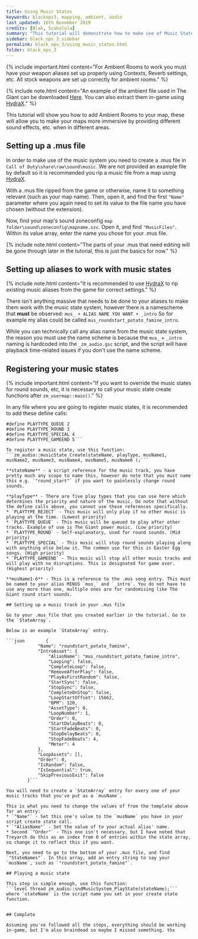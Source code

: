 ```yaml
---
title: Using Music States
keywords: blackops3, mapping, ambient, audio
last_updated: 16th November 2019
credits: [Blak, Scobalula]
summary: "This tutorial will demonstrate how to make use of Music States."
sidebar: black_ops_3_sidebar
permalink: black_ops_3/using_music_states.html
folder: black_ops_3
---
```


{% include important.html content="For Ambient Rooms to work you must have your weapon aliases set up properly using Contexts, Reverb settings, etc. All stock weapons are set up correctly for ambient rooms." %}

{% include note.html content="An example of the ambient file used in The Giant can be downloaded [Here](https://mega.nz/#!AAtByKBT!V9wQXm1-qYFLWHfjpbSY3srb2CfSxOylYoYBntE8cMc). You can also extract them in-game using [HydraX](https://github.com/Scobalula/HydraX/)." %}

This tutorial will show you how to add Ambient Rooms to your map, these will allow you to make your maps more immersive by providing different sound effects, etc. when in different areas.

## Setting up a .mus file

In order to make use of the music system you need to create a .mus file in `Call of Duty\share\raw\sound\music`. We are not provided an example file by default so it is recommended you rip a music file from a map using [HydraX](https://github.com/Scobalula/HydraX/).

With a .mus file ripped from the game or otherwise, name it to something relevant (such as your map name). Then, open it, and find the first `"Name"` parameter where you again need to set its value to the file name you have chosen (without the extension).

Now, find your map's sound zoneconfig `map folder\sound\zoneconfig\mapname.szc`. Open it, and find `"MusicFiles"`. Within its value array, enter the name you chose for your .mus file.

{% include note.html content="The parts of your .mus that need editing will be gone through later in the tutorial, this is just the basics for now." %}

## Setting up aliases to work with music states

{% include note.html content="It is recommended to use [HydraX](https://github.com/Scobalula/HydraX/) to rip existing music aliases from the game for correct settings." %}

There isn't anything massive that needs to be done to your aliases to make them work with the music state system, however there is a namescheme that **must** be observed:
`mus_ + ALIAS NAME YOU WANT + _intro`
So for example my alias could be called `mus_roundstart_potato_famine_intro`.

While you can technically call any alias name from the music state system, the reason you must use the name scheme is because the `mus_` + `_intro` naming is hardcoded into the `_zm_audio.gsc` script, and the script will have playback time-related issues if you don't use the name scheme.

## Registering your music states

{% include important.html content="If you want to override the music states for round sounds, etc, it is necessary to call your music state create functions after `zm_usermap::main()`." %}

In any file where you are going to register music states, it is recommended to add these define calls:
```#define PLAYTYPE_REJECT 1
#define PLAYTYPE_QUEUE 2
#define PLAYTYPE_ROUND 3
#define PLAYTYPE_SPECIAL 4
#define PLAYTYPE_GAMEEND 5```

To register a music state, use this function:
```zm_audio::musicState_Create(stateName, playType, musName1, musName2, musName3, musName4, musName5, musName6 );```

**stateName** - a script reference for the music track, you have pretty much any scope to name this, however do note that you must name this e.g. `"round_start"` if you want to painlessly change round sounds.

**playType** - There are five play types that you can use here which determines the priority and nature of the music. Do note that without the define calls above, you cannot use these references specifically.
* `PLAYTYPE_REJECT` - This music will only play if no other music is playing at the time. (Lowest priority)
* `PLAYTYPE_QUEUE` - This music will be queued to play after other tracks. Example of use is The Giant power music. (Low priority)
* `PLAYTYPE_ROUND` - Self-explanatory, used for round sounds. (Mid priority)
* `PLAYTYPE_SPECIAL` - This music will stop round sounds playing along with anything else below it. The common use for this is Easter Egg songs. (High priority)
* `PLAYTYPE_GAMEEND` - This music will stop all other music tracks and will play with no disruptions. This is designated for game over. (Highest priority)

**musName1-6** - This is a reference to the .mus song entry. This must be named to your alias MINUS `mus_` and `_intro`. You do not have to use any more than one, multiple ones are for randomising like The Giant round start sounds.

## Setting up a music track in your .mus file

Go to your .mus file that you created earlier in the tutorial. Go to the `StateArray`.

Below is an example `StateArray` entry.

```json        {
            "Name": "roundstart_potato_famine",
            "IntroAsset": {
                "AliasName": "mus_roundstart_potato_famine_intro",
                "Looping": false,
                "CompleteLoop": false,
                "RemoveAfterPlay": false,
                "PlayAsFirstRandom": false,
                "StartSync": false,
                "StopSync": false,
                "CompleteOnStop": false,
                "LoopStartOffset": 15662,
                "BPM": 120,
                "AssetType": 0,
                "LoopNumber": 1,
                "Order": 0,
                "StartDelayBeats": 0,
                "StartFadeBeats": 0,
                "StopDelayBeats": 0,
                "StopFadeBeats": 4,
                "Meter": 4
            },
            "LoopAssets": [],
            "Order": 0,
            "IsRandom": false,
            "IsSequential": true,
            "SkipPreviousExit": false
        }```

You will need to create a `StateArray` entry for every one of your music tracks that you've put as a `musName`.

This is what you need to change the values of from the template above for an entry:
* `"Name"` - Set this one's value to the `musName` you have in your script create state call.
* `"AliasName"` - Set the value of to your actual alias' name.
* Second `"Order"` - This one isn't necessary, but I have noted that Treyarch do this as an index from 0 of entries within the state array, so change it to reflect this if you want.

Next, you need to go to the bottom of your .mus file, and find `"StateNames"`. In this array, add an entry string to say your `musName`, such as `"roundstart_potato_famine"`.

## Playing a music state

This step is simple enough, use this function:
```level thread zm_audio::sndMusicSystem_PlayState(stateName);```
where `stateName` is the script name you set in your create state function.


## Complete

Assuming you've followed all the steps, everything should be working in-game, but I'm also braindead so maybe I missed something. thx
